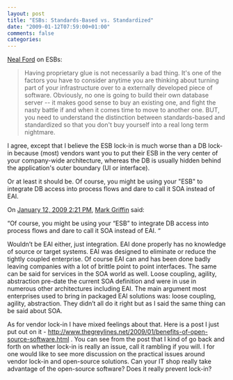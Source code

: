 ```yaml
---
layout: post
title: "ESBs: Standards-Based vs. Standardized"
date: "2009-01-12T07:59:00+01:00"
comments: false
categories: 
---
```


<p><a href="http://memeagora.blogspot.com/2009/01/standards-based-vs-standardized-soa.html">Neal Ford</a> on ESBs:</p>

<blockquote>
<p>Having proprietary glue is not necessarily a bad thing. It's one of the factors you have to consider anytime you are thinking about turning part of your infrastructure over to a externally developed piece of software. Obviously, no one is going to build their own database server -- it makes good sense to buy an existing one, and fight the nasty battle if and when it comes time to move to another one. BUT, you need to understand the distinction between standards-based and standardized so that you don't buy yourself into a real long term nightmare.</p>
</blockquote>

<p>I agree, except that I believe the ESB lock-in is much worse than a DB lock-in because (most) vendors want you to put their ESB in the very center of your company-wide architecture, whereas the DB is usually hidden behind the application's outer boundary (UI or interface).</p>

<p>Or at least it should be. Of course, you might be using your "ESB" to integrate DB access into process flows and dare to call it SOA instead of EAI. </p>

<section class="comments">



<div class="comment" id="comment-1914">
On <a href="#comment-1914" title="Permalink to this comment">January 12, 2009  2:21 PM</a>, <a href="http://www.thegreylines.net" title="http://www.thegreylines.net" rel="nofollow">Mark Griffin</a>
said:
<p>&#8220;Of course, you might be using your &#8220;ESB&#8221; to integrate DB access into process flows and dare to call it SOA instead of EAI. &#8220;</p>

<p>Wouldn&#8217;t be EAI either, just integration. EAI done properly has no knowledge of source or target systems. EAI was designed to eliminate or reduce the tightly coupled enterprise.  Of course EAI can and has been done badly leaving companies with a lot of brittle point to point interfaces.  The same can be said for services in the SOA world as well.  Loose coupling, agility, abstraction pre-date the current SOA definition and were in use in numerous other architectures including EAI.  The main argument most enterprises used to bring in packaged EAI solutions was: loose coupling, agility, abstraction.  They didn&#8217;t all do it right but as I said the same thing can be said about SOA.</p>

<p>As for vendor lock-in I have mixed feelings about that.  Here is a post I just put out on it - <a href="http://www.thegreylines.net/2009/01/benefits-of-open-source-software.html" rel="nofollow">http://www.thegreylines.net/2009/01/benefits-of-open-source-software.html</a> .  You can see from the post that I kind of go back and forth on whether lock-in is really an issue, call it rambling if you will.  I for one would like to see more discussion on the practical issues around vendor lock-in and open-source solutions.  Can your IT shop really take advantage of the open-source software?  Does it really prevent lock-in?  </p>


</section>

